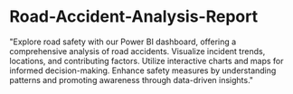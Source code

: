 # Road-Accident-Analysis-Report
"Explore road safety with our Power BI dashboard, offering a comprehensive analysis of road accidents. Visualize incident trends, locations, and contributing factors. Utilize interactive charts and maps for informed decision-making. Enhance safety measures by understanding patterns and promoting awareness through data-driven insights."
